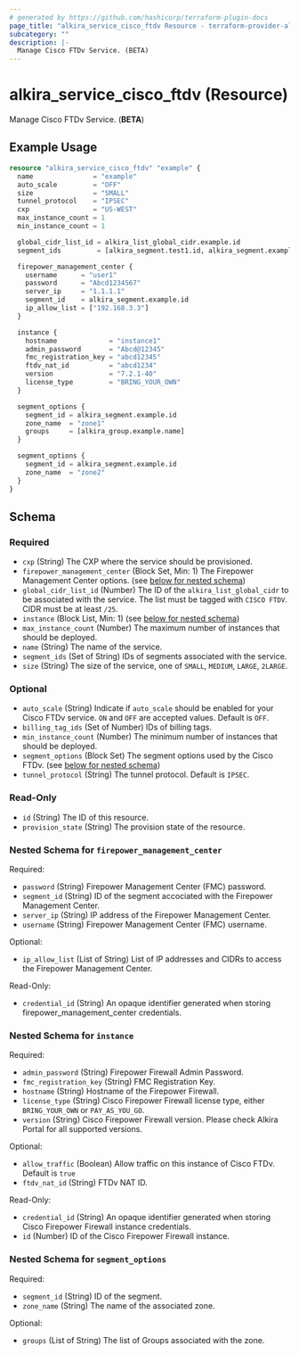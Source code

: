 ```yaml
---
# generated by https://github.com/hashicorp/terraform-plugin-docs
page_title: "alkira_service_cisco_ftdv Resource - terraform-provider-alkira"
subcategory: ""
description: |-
  Manage Cisco FTDv Service. (BETA)
---
```


# alkira_service_cisco_ftdv (Resource)

Manage Cisco FTDv Service. (**BETA**)

## Example Usage

```terraform
resource "alkira_service_cisco_ftdv" "example" {
  name               = "example"
  auto_scale         = "OFF"
  size               = "SMALL"
  tunnel_protocol    = "IPSEC"
  cxp                = "US-WEST"
  max_instance_count = 1
  min_instance_count = 1

  global_cidr_list_id = alkira_list_global_cidr.example.id
  segment_ids         = [alkira_segment.test1.id, alkira_segment.example.id]

  firepower_management_center {
    username      = "user1"
    password      = "Abcd1234567"
    server_ip     = "1.1.1.1"
    segment_id    = alkira_segment.example.id
    ip_allow_list = ["192.168.3.3"]
  }

  instance {
    hostname             = "instance1"
    admin_password       = "Abcd@12345"
    fmc_registration_key = "abcd12345"
    ftdv_nat_id          = "abcd1234"
    version              = "7.2.1-40"
    license_type         = "BRING_YOUR_OWN"
  }

  segment_options {
    segment_id = alkira_segment.example.id
    zone_name  = "zone1"
    groups     = [alkira_group.example.name]
  }

  segment_options {
    segment_id = alkira_segment.example.id
    zone_name  = "zone2"
  }
}
```

<!-- schema generated by tfplugindocs -->
## Schema

### Required

- `cxp` (String) The CXP where the service should be provisioned.
- `firepower_management_center` (Block Set, Min: 1) The Firepower Management Center options. (see [below for nested schema](#nestedblock--firepower_management_center))
- `global_cidr_list_id` (Number) The ID of the `alkira_list_global_cidr` to be associated with the service. The list must be tagged with `CISCO FTDV`. CIDR must be at least `/25`.
- `instance` (Block List, Min: 1) (see [below for nested schema](#nestedblock--instance))
- `max_instance_count` (Number) The maximum number of instances that should be deployed.
- `name` (String) The name of the service.
- `segment_ids` (Set of String) IDs of segments associated with the service.
- `size` (String) The size of the service, one of `SMALL`, `MEDIUM`, `LARGE`, `2LARGE`.

### Optional

- `auto_scale` (String) Indicate if `auto_scale` should be enabled for your Cisco FTDv service. `ON` and `OFF` are accepted values. Default is `OFF`.
- `billing_tag_ids` (Set of Number) IDs of billing tags.
- `min_instance_count` (Number) The minimum number of instances that should be deployed.
- `segment_options` (Block Set) The segment options used by the Cisco FTDv. (see [below for nested schema](#nestedblock--segment_options))
- `tunnel_protocol` (String) The tunnel protocol. Default is `IPSEC`.

### Read-Only

- `id` (String) The ID of this resource.
- `provision_state` (String) The provision state of the resource.

<a id="nestedblock--firepower_management_center"></a>
### Nested Schema for `firepower_management_center`

Required:

- `password` (String) Firepower Management Center (FMC) password.
- `segment_id` (String) ID of the segment accociated with the Firepower Management Center.
- `server_ip` (String) IP address of the Firepower Management Center.
- `username` (String) Firepower Management Center (FMC) username.

Optional:

- `ip_allow_list` (List of String) List of IP addresses and CIDRs to access the Firepower Management Center.

Read-Only:

- `credential_id` (String) An opaque identifier generated when storing firepower_management_center credentials.


<a id="nestedblock--instance"></a>
### Nested Schema for `instance`

Required:

- `admin_password` (String) Firepower Firewall Admin Password.
- `fmc_registration_key` (String) FMC Registration Key.
- `hostname` (String) Hostname of the Firepower Firewall.
- `license_type` (String) Cisco Firepower Firewall license type, either `BRING_YOUR_OWN` or `PAY_AS_YOU_GO`.
- `version` (String) Cisco Firepower Firewall version. Please check Alkira Portal for all supported versions.

Optional:

- `allow_traffic` (Boolean) Allow traffic on this instance of Cisco FTDv. Default is `true`
- `ftdv_nat_id` (String) FTDv NAT ID.

Read-Only:

- `credential_id` (String) An opaque identifier generated when storing Cisco Firepower Firewall instance credentials.
- `id` (Number) ID of the Cisco Firepower Firewall instance.


<a id="nestedblock--segment_options"></a>
### Nested Schema for `segment_options`

Required:

- `segment_id` (String) ID of the segment.
- `zone_name` (String) The name of the associated zone.

Optional:

- `groups` (List of String) The list of Groups associated with the zone.
